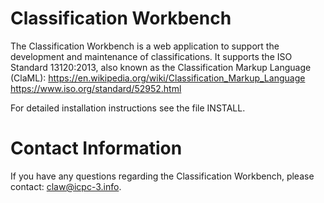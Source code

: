 # Classification Workbench

The Classification Workbench is a web application to support 
the development and maintenance of classifications. It supports 
the ISO Standard 13120:2013, also known as the Classification 
Markup Language (ClaML):
https://en.wikipedia.org/wiki/Classification_Markup_Language
https://www.iso.org/standard/52952.html

For detailed installation instructions see the file INSTALL.


# Contact Information
        
If you have any questions regarding the Classification Workbench, please contact:
    claw@icpc-3.info.

